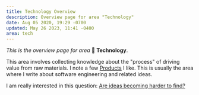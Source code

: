 ```yaml
---
title: Technology Overview
description: Overview page for area "Technology"
date: Aug 05 2020, 19:29 -0700
updated: May 26 2023, 11:41 -0400
area: tech
---
```


_This is the overview page for area_ :rocket: **Technology**.

This area involves collecting knowledge about the "process" of driving value
from raw materials. I note a few [Products](/kb/products) I like. This is usually
the area where I write about software engineering and related ideas.

I am really interested in this question: [Are ideas becoming harder to find?](/kb/are-ideas-becoming-harder-to-find)
